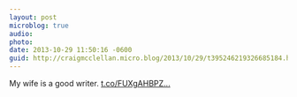 ```yaml
---
layout: post
microblog: true
audio: 
photo: 
date: 2013-10-29 11:50:16 -0600
guid: http://craigmcclellan.micro.blog/2013/10/29/t395246219326685184.html
---
```

My wife is a good writer.  [t.co/FUXgAHBPZ...](http://t.co/FUXgAHBPZw)
